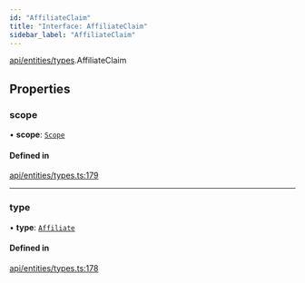 ```yaml
---
id: "AffiliateClaim"
title: "Interface: AffiliateClaim"
sidebar_label: "AffiliateClaim"
---
```


[api/entities/types](../../../../../modules/API/Entities/Types/Types.md).AffiliateClaim

## Properties

### scope

• **scope**: [`Scope`](../Scope/Scope.md)

#### Defined in

[api/entities/types.ts:179](https://github.com/PolymeshAssociation/polymesh-sdk/blob/c53723bab/src/api/entities/types.ts#L179)

___

### type

• **type**: [`Affiliate`](../../../../../enums/API/Entities/Types/ClaimType/ClaimType.md#affiliate)

#### Defined in

[api/entities/types.ts:178](https://github.com/PolymeshAssociation/polymesh-sdk/blob/c53723bab/src/api/entities/types.ts#L178)
